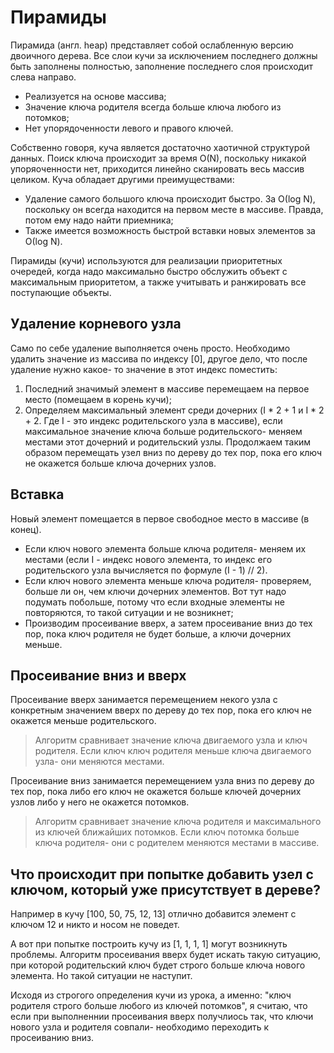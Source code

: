 # Пирамиды

Пирамида (англ. heap) представляет собой ослабленную версию двоичного
дерева. Все слои кучи за исключением последнего должны быть заполнены
полностью, заполнение последнего слоя происходит слева направо.

- Реализуется  на основе массива;
- Значение ключа родителя всегда больше ключа любого из потомков;
- Нет упорядоченности левого и правого ключей.

Собственно говоря, куча является достаточно хаотичной структурой данных.
Поиск ключа происходит за время O(N), поскольку никакой упоряоченности
нет, приходится линейно сканировать весь массив целиком. Куча обладает
другими преимуществами:

- Удаление самого большого ключа происходит быстро. За О(log N),
  поскольку он всегда находится на первом месте в массиве. Правда, потом
  ему надо найти приемника;
- Также имеется возможность быстрой вставки новых элементов за О(log N).

Пирамиды (кучи) используются для реализации приоритетных очередей, когда
надо максимально быстро обслужить объект с максимальным приоритетом, а
также учитывать и ранжировать все поступающие объекты.

## Удаление корневого узла

Само по себе удаление выполняется очень просто. Необходимо удалить
значение из массива по индексу [0], другое дело, что после удаление нужно
какое- то значение в этот индекс поместить:

1) Последний значимый элемент в массиве перемещаем на первое место
   (помещаем в корень кучи);
2) Определяем максимальный элемент среди дочерних (I * 2 + 1 и I * 2 +
   2. Где I - это индекс родительского узла в массиве), если
   максимальное значение ключа больше родительского- меняем местами этот
   дочерний и родительский узлы. Продолжаем таким образом перемещать
   узел вниз по дереву до тех пор, пока его ключ не окажется больше
   ключа дочерних узлов.

## Вставка

Новый элемент помещается в первое свободное место в массиве (в конец).

- Если ключ нового элемента больше ключа родителя- меняем их местами
  (если I - индекс нового элемента, то индекс его родительского узла
  вычисляется по формуле (I - 1) // 2).
- Если ключ нового элемента меньше ключа родителя- проверяем, больше ли
  он, чем ключи дочерних элементов. Вот тут надо подумать побольше,
  потому что если входные элементы не повторяются, то такой ситуации и
  не возникнет;
- Производим просеивание вверх, а затем просеивание вниз до тех пор,
  пока ключ родителя не будет больше, а ключи дочерних меньше.

## Просеивание вниз и вверх

Просеивание вверх занимается перемещением некого узла с конкретным
значением вверх по дереву до тех пор, пока его ключ не окажется меньше
родительского.
> Алгоритм сравнивает значение ключа двигаемого узла и ключ родителя.
> Если ключ ключ родителя меньше ключа двигаемого узла- они меняются
> местами.

Просеивание вниз занимается перемещением узла вниз по дереву до тех пор,
пока либо его ключ не окажется больше ключей дочерних узлов либо у него
не окажется потомков.
> Алгоритм сравнивает значение ключа родителя и максимального из ключей
> ближайших потомков. Если ключ потомка больше ключа родителя- они с
> родителем меняются местами в массиве.

## Что происходит при попытке добавить узел с ключом, который уже присутствует в дереве?

Например в кучу [100, 50, 75, 12, 13] отлично добавится элемент с ключом
12 и никто и носом не поведет.

А вот при попытке построить кучу из [1, 1, 1, 1] могут возникнуть
проблемы. Алгоритм просеивания вверх будет искать такую ситуацию, при
которой родительский ключ будет строго больше ключа нового элемента. Но
такой ситуации не наступит.

Исходя из строгого определения кучи из урока, а именно: "ключ родителя
строго больше любого из ключей потомков", я считаю, что если при
выполненнии просеивания вверх получлиось так, что ключи нового узла и
родителя совпали- необходимо переходить к просеиванию вниз.
